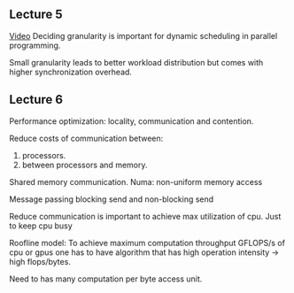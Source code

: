 


## Lecture 5
[Video](https://youtu.be/mmO2Ri_dJkk?si=CCG3Tf9dDYZiExq6)
Deciding granularity is important for dynamic scheduling in 
parallel programming.

Small granularity leads to better workload distribution
but comes with higher synchronization overhead.


## Lecture 6
Performance optimization: locality, communication and contention.

Reduce costs of communication between:
1. processors.
2. between processors and memory.


Shared memory communication.
Numa: non-uniform memory access


Message passing
blocking send and non-blocking send

Reduce communication is important to achieve max 
utilization of cpu. Just to keep cpu busy


Roofline model:
To achieve maximum computation throughput GFLOPS/s
of cpu or gpus one has to have algorithm that has high
operation intensity -> high flops/bytes.

Need to has many computation per byte access unit.


